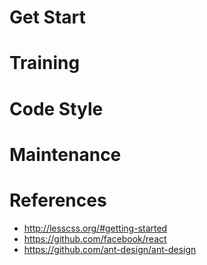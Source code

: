 # Get Start

# Training

# Code Style

# Maintenance

# References
- http://lesscss.org/#getting-started
- https://github.com/facebook/react
- https://github.com/ant-design/ant-design
